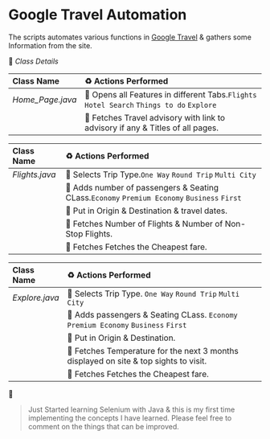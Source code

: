 # Google Travel Automation

The scripts automates various functions in [Google Travel](https://www.google.com/travel/) & gathers some Information from the site.


:pencil: _Class Details_

|  Class Name       |  :recycle: Actions Performed                                                                                     |
| :---------------- | :--------------------------------------------------------------------------------------------------------------- |
| *Home_Page.java*  | :small_red_triangle: Opens all Features in different Tabs.`Flights` `Hotel Search` `Things to do` `Explore`      |
|                   | :small_red_triangle_down: Fetches Travel advisory with link to advisory if any & Titles of all pages.            |


|  Class Name       |  :recycle: Actions Performed                                                                                     |
| :---------------- | :--------------------------------------------------------------------------------------------------------------- |
| *Flights.java*    | :small_red_triangle: Selects Trip Type.`One Way` `Round Trip` `Multi City`                                       |
|                   | :small_red_triangle: Adds number of passengers & Seating CLass.`Economy` `Premium Economy` `Business` `First`    |
|                   | :small_red_triangle: Put in Origin & Destination & travel dates.                                                 |
|                   | :small_red_triangle_down: Fetches Number of Flights & Number of Non-Stop Flights.                                |
|                   | :small_red_triangle_down: Fetches Fetches the Cheapest fare.                                                     |


|  Class Name       |  :recycle: Actions Performed                                                                                     |
| :---------------- | :--------------------------------------------------------------------------------------------------------------- |
| *Explore.java*    | :small_red_triangle: Selects Trip Type. `One Way` `Round Trip` `Multi City`                                      |
|                   | :small_red_triangle: Adds passengers & Seating CLass. `Economy` `Premium Economy` `Business` `First`             |
|                   | :small_red_triangle: Put in Origin & Destination.                                                                |
|                   | :small_red_triangle_down: Fetches Temperature for the next 3 months displayed on site & top sights to visit.     |
|                   | :small_red_triangle_down: Fetches Fetches the Cheapest fare.                                                     |




:speech_balloon:
> Just Started learning Selenium with Java & this is my first time implementing the concepts I have learned. Please feel free to comment on the things that can be improved.
